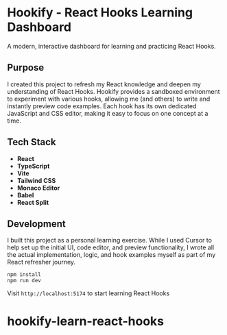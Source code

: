 # Hookify - React Hooks Learning Dashboard

A modern, interactive dashboard for learning and practicing React Hooks.

## Purpose

I created this project to refresh my React knowledge and deepen my understanding of React Hooks. Hookify provides a sandboxed environment to experiment with various hooks, allowing me (and others) to write and instantly preview code examples. Each hook has its own dedicated JavaScript and CSS editor, making it easy to focus on one concept at a time.

## Tech Stack

- **React** 
- **TypeScript**
- **Vite**
- **Tailwind CSS**
- **Monaco Editor**
- **Babel**
- **React Split**

## Development

I built this project as a personal learning exercise. While I used Cursor to help set up the initial UI, code editor, and preview functionality, I wrote all the actual implementation, logic, and hook examples myself as part of my React refresher journey.
```
npm install
npm run dev
```

Visit `http://localhost:5174` to start learning React Hooks
# hookify-learn-react-hooks
